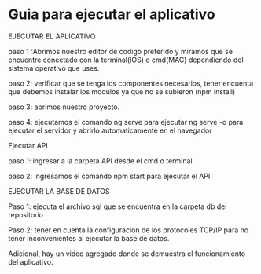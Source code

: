 # Guia para ejecutar el aplicativo



EJECUTAR EL APLICATIVO

paso 1 :Abrimos nuestro editor de codigo preferido y miramos que se encuentre conectado con la terminal(IOS) o cmd(MAC) dependiendo del sistema operativo que uses.

paso 2: verificar que se tenga los componentes necesarios, tener encuenta que debemos instalar los modulos ya que no se subieron (npm install)

paso 3: abrimos nuestro proyecto.

paso 4: ejecutamos el comando ng serve para ejecutar ng serve -o para ejecutar el servidor y abrirlo automaticamente en el navegador



Ejecutar API

paso 1: ingresar a la carpeta API desde el cmd o terminal

paso 2: ingresamos el comando npm start para ejecutar el API



EJECUTAR LA BASE DE DATOS

Paso 1: ejecuta el archivo sql que se encuentra en la carpeta db del repositorio 

Paso 2: tener en cuenta la configuracion de los protocoles TCP/IP para no tener inconvenientes al ejecutar la base de datos.




Adicional, hay un video agregado donde se demuestra el funcionamiento del aplicativo.
